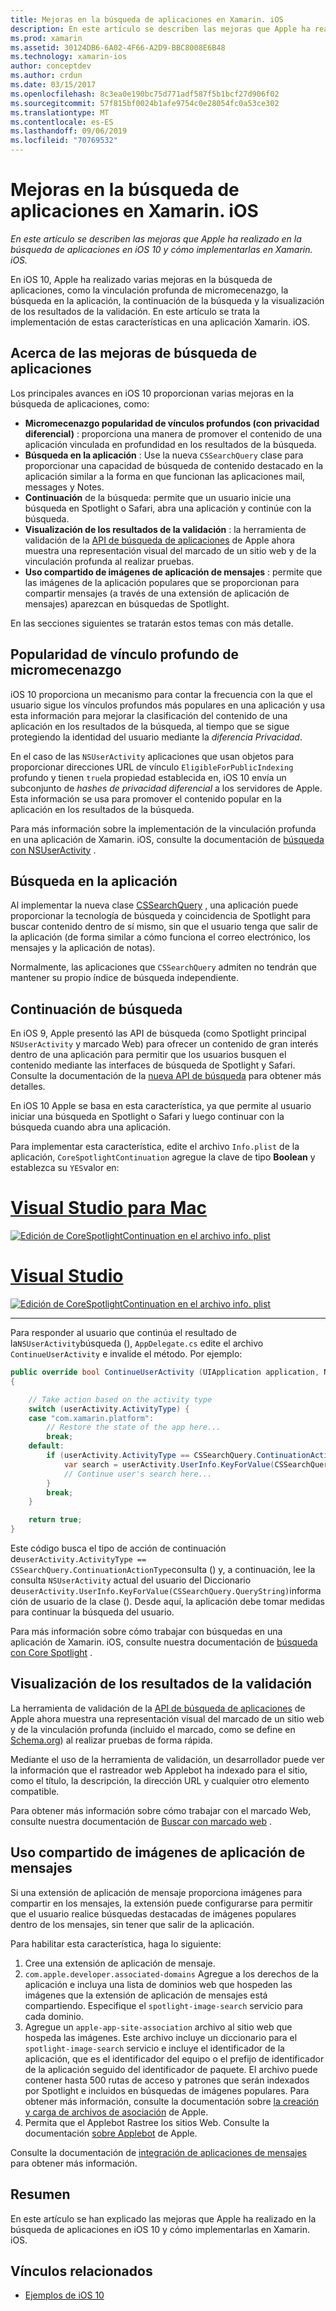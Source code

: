 ```yaml
---
title: Mejoras en la búsqueda de aplicaciones en Xamarin. iOS
description: En este artículo se describen las mejoras que Apple ha realizado en la búsqueda de aplicaciones en iOS 10 y cómo implementarlas en Xamarin. iOS.
ms.prod: xamarin
ms.assetid: 30124DB6-6A02-4F66-A2D9-BBC8008E6B48
ms.technology: xamarin-ios
author: conceptdev
ms.author: crdun
ms.date: 03/15/2017
ms.openlocfilehash: 8c3ea0e190bc75d771adf587f5b1bcf27d906f02
ms.sourcegitcommit: 57f815bf0024b1afe9754c0e28054fc0a53ce302
ms.translationtype: MT
ms.contentlocale: es-ES
ms.lasthandoff: 09/06/2019
ms.locfileid: "70769532"
---
```

# <a name="app-search-enhancements-in-xamarinios"></a>Mejoras en la búsqueda de aplicaciones en Xamarin. iOS

_En este artículo se describen las mejoras que Apple ha realizado en la búsqueda de aplicaciones en iOS 10 y cómo implementarlas en Xamarin. iOS._

En iOS 10, Apple ha realizado varias mejoras en la búsqueda de aplicaciones, como la vinculación profunda de micromecenazgo, la búsqueda en la aplicación, la continuación de la búsqueda y la visualización de los resultados de la validación. En este artículo se trata la implementación de estas características en una aplicación Xamarin. iOS.

## <a name="about-app-search-enhancements"></a>Acerca de las mejoras de búsqueda de aplicaciones

Los principales avances en iOS 10 proporcionan varias mejoras en la búsqueda de aplicaciones, como:

- **Micromecenazgo popularidad de vínculos profundos (con privacidad diferencial)** : proporciona una manera de promover el contenido de una aplicación vinculada en profundidad en los resultados de la búsqueda.
- **Búsqueda en la aplicación** : Use la nueva `CSSearchQuery` clase para proporcionar una capacidad de búsqueda de contenido destacado en la aplicación similar a la forma en que funcionan las aplicaciones mail, messages y Notes.
- **Continuación** de la búsqueda: permite que un usuario inicie una búsqueda en Spotlight o Safari, abra una aplicación y continúe con la búsqueda.
- **Visualización de los resultados de la validación** : la herramienta de validación de la [API de búsqueda de aplicaciones](https://search.developer.apple.com/appsearch-validation-tool) de Apple ahora muestra una representación visual del marcado de un sitio web y de la vinculación profunda al realizar pruebas.
- **Uso compartido de imágenes de aplicación de mensajes** : permite que las imágenes de la aplicación populares que se proporcionan para compartir mensajes (a través de una extensión de aplicación de mensajes) aparezcan en búsquedas de Spotlight.

En las secciones siguientes se tratarán estos temas con más detalle.

## <a name="crowdsourced-deep-link-popularity"></a>Popularidad de vínculo profundo de micromecenazgo

iOS 10 proporciona un mecanismo para contar la frecuencia con la que el usuario sigue los vínculos profundos más populares en una aplicación y usa esta información para mejorar la clasificación del contenido de una aplicación en los resultados de la búsqueda, al tiempo que se sigue protegiendo la identidad del usuario mediante la *diferencia Privacidad*.

En el caso de las `NSUserActivity` aplicaciones que usan objetos para proporcionar direcciones URL de vínculo `EligibleForPublicIndexing` profundo y tienen `true`la propiedad establecida en, iOS 10 envía un subconjunto de *hashes de privacidad diferencial* a los servidores de Apple. Esta información se usa para promover el contenido popular en la aplicación en los resultados de la búsqueda.

Para más información sobre la implementación de la vinculación profunda en una aplicación de Xamarin. iOS, consulte la documentación de [búsqueda con NSUserActivity](~/ios/platform/search/nsuseractivity.md) .

## <a name="in-app-searching"></a>Búsqueda en la aplicación

Al implementar la nueva clase [CSSearchQuery](https://developer.apple.com/reference/corespotlight/cssearchquery) , una aplicación puede proporcionar la tecnología de búsqueda y coincidencia de Spotlight para buscar contenido dentro de sí mismo, sin que el usuario tenga que salir de la aplicación (de forma similar a cómo funciona el correo electrónico, los mensajes y la aplicación de notas).

Normalmente, las aplicaciones que `CSSearchQuery` admiten no tendrán que mantener su propio índice de búsqueda independiente.

## <a name="search-continuation"></a>Continuación de búsqueda

En iOS 9, Apple presentó las API de búsqueda (como Spotlight principal `NSUserActivity` y marcado Web) para ofrecer un contenido de gran interés dentro de una aplicación para permitir que los usuarios busquen el contenido mediante las interfaces de búsqueda de Spotlight y Safari. Consulte la documentación de la [nueva API de búsqueda](~/ios/platform/search/index.md) para obtener más detalles.

En iOS 10 Apple se basa en esta característica, ya que permite al usuario iniciar una búsqueda en Spotlight o Safari y luego continuar con la búsqueda cuando abra una aplicación.

Para implementar esta característica, edite el archivo `Info.plist` de la aplicación, `CoreSpotlightContinuation` agregue la clave de tipo **Boolean** y establezca su `YES`valor en:

# <a name="visual-studio-for-mactabmacos"></a>[Visual Studio para Mac](#tab/macos)

[![](app-search-enhancements-images/search01.png "Edición de CoreSpotlightContinuation en el archivo info. plist")](app-search-enhancements-images/search01.png#lightbox)

# <a name="visual-studiotabwindows"></a>[Visual Studio](#tab/windows)

[![](app-search-enhancements-images/searchw01.png "Edición de CoreSpotlightContinuation en el archivo info. plist")](app-search-enhancements-images/search01.png#lightbox)

-----

Para responder al usuario que continúa el resultado de la`NSUserActivity`búsqueda (), `AppDelegate.cs` edite el archivo `ContinueUserActivity` e invalide el método. Por ejemplo:

```csharp
public override bool ContinueUserActivity (UIApplication application, NSUserActivity userActivity, UIApplicationRestorationHandler completionHandler)
{

    // Take action based on the activity type
    switch (userActivity.ActivityType) {
    case "com.xamarin.platform":
        // Restore the state of the app here...
        break;
    default:
        if (userActivity.ActivityType == CSSearchQuery.ContinuationActionType) {
            var search = userActivity.UserInfo.KeyForValue(CSSearchQuery.QueryString);
            // Continue user's search here...
        }
        break;
    }

    return true;
}
```

Este código busca el tipo de acción de continuación de`userActivity.ActivityType == CSSearchQuery.ContinuationActionType`consulta () y, a continuación, lee la consulta `NSUserActivity` actual del usuario del Diccionario de`userActivity.UserInfo.KeyForValue(CSSearchQuery.QueryString)`información de usuario de la clase (). Desde aquí, la aplicación debe tomar medidas para continuar la búsqueda del usuario.

Para más información sobre cómo trabajar con búsquedas en una aplicación de Xamarin. iOS, consulte nuestra documentación de [búsqueda con Core Spotlight](~/ios/platform/search/corespotlight.md) .

## <a name="visualization-of-validation-results"></a>Visualización de los resultados de la validación

La herramienta de validación de la [API de búsqueda de aplicaciones](https://search.developer.apple.com/appsearch-validation-tool) de Apple ahora muestra una representación visual del marcado de un sitio web y de la vinculación profunda (incluido el marcado, como se define en [Schema.org](http://schema.org/)) al realizar pruebas de forma rápida.

Mediante el uso de la herramienta de validación, un desarrollador puede ver la información que el rastreador web Applebot ha indexado para el sitio, como el título, la descripción, la dirección URL y cualquier otro elemento compatible.

Para obtener más información sobre cómo trabajar con el marcado Web, consulte nuestra documentación de [Buscar con marcado web](~/ios/platform/search/web-markup.md) .

## <a name="message-app-image-sharing"></a>Uso compartido de imágenes de aplicación de mensajes

Si una extensión de aplicación de mensaje proporciona imágenes para compartir en los mensajes, la extensión puede configurarse para permitir que el usuario realice búsquedas destacadas de imágenes populares dentro de los mensajes, sin tener que salir de la aplicación.

Para habilitar esta característica, haga lo siguiente:

1. Cree una extensión de aplicación de mensaje.
2. `com.apple.developer.associated-domains` Agregue a los derechos de la aplicación e incluya una lista de dominios web que hospeden las imágenes que la extensión de aplicación de mensajes está compartiendo. Especifique el `spotlight-image-search` servicio para cada dominio.
3. Agregue un `apple-app-site-association` archivo al sitio web que hospeda las imágenes. Este archivo incluye un diccionario para el `spotlight-image-search` servicio e incluye el identificador de la aplicación, que es el identificador del equipo o el prefijo de identificador de la aplicación seguido del identificador de paquete. El archivo puede contener hasta 500 rutas de acceso y patrones que serán indexados por Spotlight e incluidos en búsquedas de imágenes populares. Para obtener más información, consulte la documentación sobre [la creación y carga de archivos de asociación](https://developer.apple.com/library/prerelease/content/documentation/General/Conceptual/AppSearch/UniversalLinks.html#//apple_ref/doc/uid/TP40016308-CH12-SW4) de Apple.
4. Permita que el Applebot Rastree los sitios Web. Consulte la documentación [sobre Applebot](https://support.apple.com/HT204683) de Apple.

Consulte la documentación de [integración de aplicaciones de mensajes](~/ios/platform/message-app-integration/index.md) para obtener más información.

## <a name="summary"></a>Resumen

En este artículo se han explicado las mejoras que Apple ha realizado en la búsqueda de aplicaciones en iOS 10 y cómo implementarlas en Xamarin. iOS.

## <a name="related-links"></a>Vínculos relacionados

- [Ejemplos de iOS 10](https://docs.microsoft.com/samples/browse/?products=xamarin&term=Xamarin.iOS+iOS10)
